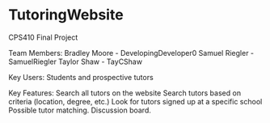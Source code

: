 # TutoringWebsite
CPS410 Final Project

Team Members:
Bradley Moore - DevelopingDeveloper0
Samuel Riegler - SamuelRiegler
Taylor Shaw - TayCShaw


Key Users:
Students and prospective tutors


Key Features:
Search all tutors on the website
Search tutors based on criteria (location, degree, etc.)
Look for tutors signed up at a specific school
Possible tutor matching.
Discussion board.
